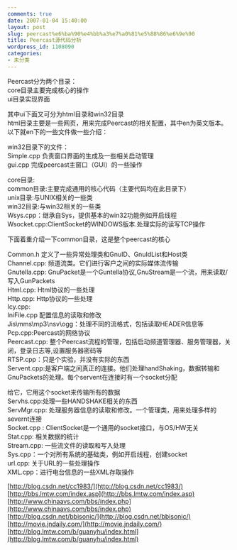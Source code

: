 ```yaml
---
comments: true
date: 2007-01-04 15:40:00
layout: post
slug: peercast%e6%ba%90%e4%bb%a3%e7%a0%81%e5%88%86%e6%9e%90
title: Peercast源代码分析
wordpress_id: 1108090
categories:
- 未分类
---
```


Peercast分为两个目录：  
core目录主要完成核心的操作  
ui目录实现界面




其中ui下面又可分为html目录和win32目录  
html目录主要是一些网页，用来完成Peercast的相关配置，其中en为英文版本。  
以下就en下的一些文件做一些介绍：




win32目录下的文件：  
Simple.cpp 负责窗口界面的生成及一些相关启动管理  
gui.cpp 完成peercast主窗口（GUI）的一些操作




core目录:  
common目录:主要完成通用的核心代码（主要代码均在此目录下）  
unix目录:与UNIX相关的一些类  
win32目录:与win32相关的一些类  
Wsys.cpp：继承自Sys，提供基本的win32功能例如开启线程  
Wsocket.cpp:ClientSocket的WINDOWS版本.处理实际的读写TCP操作




  
下面着重介绍一下common目录，这是整个peercast的核心




Common.h 定义了一些异常处理类和GnuID、GnuIdList和Host类  
Channel.cpp: 频道流类。它们进行客户之间的实际媒体流传输  
Gnutella.cpp: GnuPacket是一个Guntella协议,GnuStream是一个流，用来读取/写入GunPackets  
Html.cpp: Html协议的一些处理  
Http.cpp: Http协议的一些处理  
Icy.cpp:  
IniFile.cpp 配置信息的读取和修改  
Jis\mms\mp3\nsv\ogg：处理不同的流格式，包括读取HEADER信息等  
Pcp.cpp:Peercast的网络协议  
Peercast.cpp: 整个Peercast流程的管理，包括启动频道管理器、服务管理器，关闭，登录日志等,设置服务器密码等  
RTSP.cpp：只是个实验，并没有实际的东西  
Servent.cpp:是客户端之间真正的连接。他们处理handShaking，数据转输和GnuPackets的处理。每个servent在连接时有一个socket分配




给它，它用这个socket来传输所有的数据  
Servhs.cpp:处理一些HANDSHAKE相关的东西  
ServMgr.cpp: 处理服务器信息的读取和修改。一个管理类，用来处理多样的severnt连接  
Socket.cpp : ClientSocket是一个通用的socket接口，与OS/HW无关  
Stat.cpp: 相关数据的统计  
Stream.cpp: 一些流文件的读取和写入处理  
Sys.cpp：一个对所有系统的基础类，例如开启线程，创建socket  
url.cpp: 关于URL的一些处理操作  
XML.cpp：进行电台信息的一些XML存取操作




[http://blog.csdn.net/cc1983/](http://blog.csdn.net/cc1983/)  
[http://bbs.lmtw.com/index.asp](http://bbs.lmtw.com/index.asp)  
[http://www.chinaavs.com/bbs/index.php](http://www.chinaavs.com/bbs/index.php)  
[http://blog.csdn.net/bbisonic/](http://blog.csdn.net/bbisonic/)  
[http://movie.jndaily.com/](http://movie.jndaily.com/)  
[http://blog.lmtw.com/b/guanyhu/index.html](http://blog.lmtw.com/b/guanyhu/index.html)
